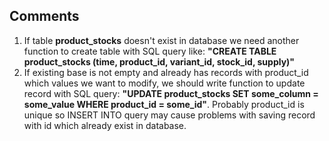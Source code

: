 ## Comments
1. If table **product_stocks** doesn't exist in database we need 
    another function to create table with SQL query like: 
    **"CREATE TABLE product_stocks
                  (time, product_id, variant_id, stock_id, supply)"**
2. If existing base is not empty and already has records with product_id which values 
    we want to modify, we should write function to update record with SQL query: 
    **"UPDATE product_stocks SET some_column = some_value WHERE product_id = some_id"**.
    Probably product_id is unique so INSERT INTO query may cause problems with saving record 
    with id which already exist in database.